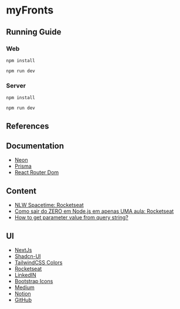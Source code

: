# myFronts

## Running Guide

### Web
```
npm install
```
```
npm run dev
```

### Server
```
npm install
```
```
npm run dev
```

## References

## Documentation
- [Neon](https://neon.tech/docs/introduction)
- [Prisma](https://www.prisma.io/docs)
- [React Router Dom](https://reactrouter.com/)

## Content
- [NLW Spacetime: Rocketseat](https://github.com/rocketseat-education/nlw-12-spacetime-ignite)
- [Como sair do ZERO em Node.js em apenas UMA aula: Rocketseat](https://www.youtube.com/watch?v=hHM-hr9q4mo)
- [How to get parameter value from query string?](https://stackoverflow.com/questions/35352638/how-to-get-parameter-value-from-query-string)

## UI
- [NextJs](https://nextjs.org/)
- [Shadcn-UI](https://ui.shadcn.com/)
- [TailwindCSS Colors](https://tailwindcss.com/docs/customizing-colors)
- [Rocketseat](https://rocketseat.com.br)
- [LinkedIN](https://rocketseat.com.br)
- [Bootstrap Icons](https://icons.getbootstrap.com/)
- [Medium](https://medium.com/)
- [Notion](https://www.notion.so)
- [GitHub](https://github.com)
